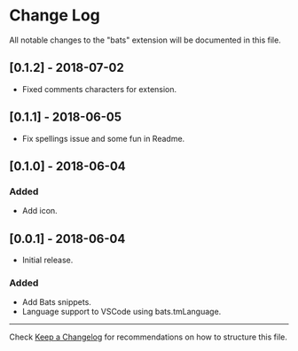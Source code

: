 # Change Log

All notable changes to the "bats" extension will be documented in this file.

## [0.1.2] - 2018-07-02

- Fixed comments characters for extension.

## [0.1.1] - 2018-06-05

- Fix spellings issue and some fun in Readme.

## [0.1.0] - 2018-06-04

### Added

- Add icon.

## [0.0.1] - 2018-06-04

- Initial release.

### Added

- Add Bats snippets.
- Language support to VSCode using bats.tmLanguage.

---

Check [Keep a Changelog](http://keepachangelog.com/) for recommendations on how to structure this file.
